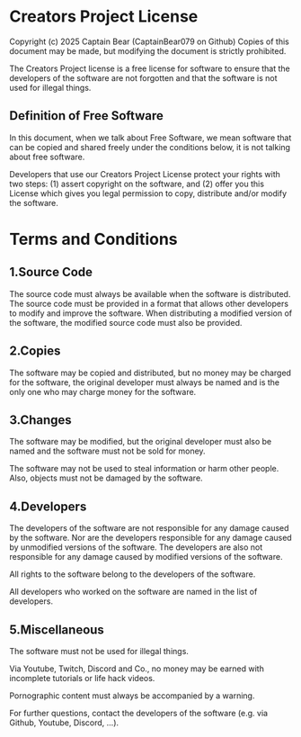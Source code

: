 # Creators Project License
Copyright (c) 2025 Captain Bear (CaptainBear079 on Github)
Copies of this document may be made, but modifying the document is strictly prohibited.

The Creators Project license is a free license for software to ensure that the developers of the software are not forgotten and that the software is not used for illegal things.

## Definition of Free Software
In this document, when we talk about Free Software, we mean software that can be copied and shared freely under the conditions below, it is not talking about free software.

Developers that use our Creators Project License protect your rights with two steps: (1) assert copyright on the software, and (2) offer you this License which gives you legal permission to copy, distribute and/or modify the software.

# Terms and Conditions
## 1.Source Code
The source code must always be available when the software is distributed. The source code must be provided in a format that allows other developers to modify and improve the software.
When distributing a modified version of the software, the modified source code must also be provided.

## 2.Copies
The software may be copied and distributed, but no money may be charged for the software, the original developer must always be named and is the only one who may charge money for the software.

## 3.Changes
The software may be modified, but the original developer must also be named and the software must not be sold for money.

The software may not be used to steal information or harm other people. Also, objects must not be damaged by the software.

## 4.Developers
The developers of the software are not responsible for any damage caused by the software. Nor are the developers responsible for any damage caused by unmodified versions of the software.
The developers are also not responsible for any damage caused by modified versions of the software.

All rights to the software belong to the developers of the software.

All developers who worked on the software are named in the list of developers.

## 5.Miscellaneous
The software must not be used for illegal things.

Via Youtube, Twitch, Discord and Co., no money may be earned with incomplete tutorials or life hack videos.

Pornographic content must always be accompanied by a warning.

For further questions, contact the developers of the software (e.g. via Github, Youtube, Discord, ...).